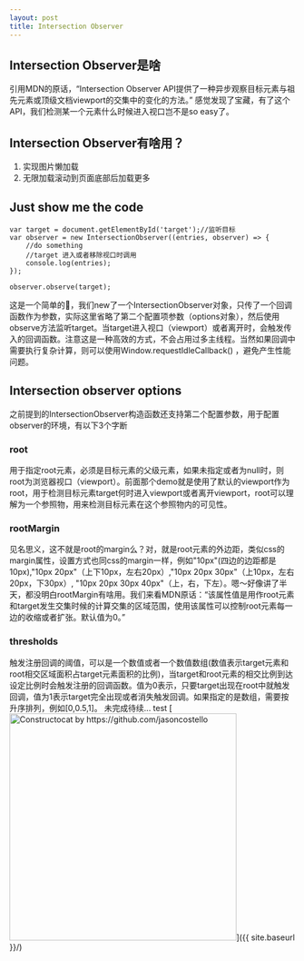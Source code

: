 ```yaml
---
layout: post
title: Intersection Observer
---
```


## Intersection Observer是啥
引用MDN的原话，“Intersection Observer API提供了一种异步观察目标元素与祖先元素或顶级文档viewport的交集中的变化的方法。” 感觉发现了宝藏，有了这个API，我们检测某一个元素什么时候进入视口岂不是so easy了。

## Intersection Observer有啥用？
1. 实现图片懒加载
2. 无限加载滚动到页面底部后加载更多

## Just show me the code

```
var target = document.getElementById('target');//监听目标
var observer = new IntersectionObserver((entries, observer) => {
    //do something
    //target 进入或者移除视口时调用
    console.log(entries);
});

observer.observe(target);
```
这是一个简单的🌰，我们new了一个IntersectionObserver对象，只传了一个回调函数作为参数，实际这里省略了第二个配置项参数（options对象），然后使用observe方法监听target。当target进入视口（viewport）或者离开时，会触发传入的回调函数。注意这是一种高效的方式，不会占用过多主线程。当然如果回调中需要执行复杂计算，则可以使用Window.requestIdleCallback() ，避免产生性能问题。

## Intersection observer options
之前提到的IntersectionObserver构造函数还支持第二个配置参数，用于配置observer的环境，有以下3个字断
### root
用于指定root元素，必须是目标元素的父级元素，如果未指定或者为null时，则root为浏览器视口（viewport）。前面那个demo就是使用了默认的viewport作为root，用于检测目标元素target何时进入viewport或者离开viewport，root可以理解为一个参照物，用来检测目标元素在这个参照物内的可见性。

### rootMargin
见名思义，这不就是root的margin么？对，就是root元素的外边距，类似css的margin属性，设置方式也同css的margin一样，例如"10px"(四边的边距都是10px),"10px 20px"（上下10px，左右20px）,"10px 20px 30px"（上10px，左右20px，下30px）, "10px 20px 30px 40px"（上，右，下左）。嗯～好像讲了半天，都没明白rootMargin有啥用。我们来看MDN原话：“该属性值是用作root元素和target发生交集时候的计算交集的区域范围，使用该属性可以控制root元素每一边的收缩或者扩张。默认值为0。”

### thresholds
触发注册回调的阈值，可以是一个数值或者一个数值数组(数值表示target元素和root相交区域面积占target元素面积的比例)，当target和root元素的相交比例到达设定比例时会触发注册的回调函数。值为0表示，只要target出现在root中就触发回调，值为1表示target完全出现或者消失触发回调。如果指定的是数组，需要按升序排列，例如[0,0.5,1]。
未完成待续...
test
[<img src="{{ site.baseurl }}/images/404.jpg" alt="Constructocat by https://github.com/jasoncostello" style="width: 400px;"/>]({{ site.baseurl }}/)
